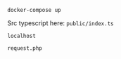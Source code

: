 ```docker-compose up```

Src typescript here: ```public/index.ts```

```localhost```

```request.php```